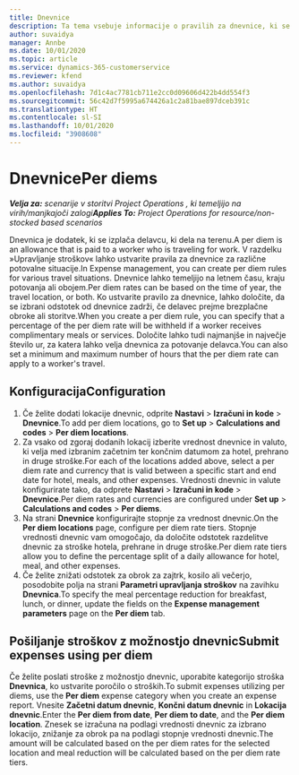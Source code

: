 ```yaml
---
title: Dnevnice
description: Ta tema vsebuje informacije o pravilih za dnevnice, ki se uporabljajo pri upravljanju stroškov.
author: suvaidya
manager: Annbe
ms.date: 10/01/2020
ms.topic: article
ms.service: dynamics-365-customerservice
ms.reviewer: kfend
ms.author: suvaidya
ms.openlocfilehash: 7d1c4ac7781cb711e2cc0d09606d422b4dd554f3
ms.sourcegitcommit: 56c42d7f5995a674426a1c2a81bae897dceb391c
ms.translationtype: HT
ms.contentlocale: sl-SI
ms.lasthandoff: 10/01/2020
ms.locfileid: "3908608"
---
```

# <a name="per-diems"></a><span data-ttu-id="6d856-103">Dnevnice</span><span class="sxs-lookup"><span data-stu-id="6d856-103">Per diems</span></span>

<span data-ttu-id="6d856-104">_**Velja za:** scenarije v storitvi Project Operations , ki temeljijo na virih/manjkajoči zalogi_</span><span class="sxs-lookup"><span data-stu-id="6d856-104">_**Applies To:** Project Operations for resource/non-stocked based scenarios_</span></span>


<span data-ttu-id="6d856-105">Dnevnica je dodatek, ki se izplača delavcu, ki dela na terenu.</span><span class="sxs-lookup"><span data-stu-id="6d856-105">A per diem is an allowance that is paid to a worker who is traveling for work.</span></span> <span data-ttu-id="6d856-106">V razdelku »Upravljanje stroškov« lahko ustvarite pravila za dnevnice za različne potovalne situacije.</span><span class="sxs-lookup"><span data-stu-id="6d856-106">In Expense management, you can create per diem rules for  various travel situations.</span></span> <span data-ttu-id="6d856-107">Dnevnice lahko temeljijo na letnem času, kraju potovanja ali obojem.</span><span class="sxs-lookup"><span data-stu-id="6d856-107">Per diem rates can be based on the time of year, the travel location, or both.</span></span> <span data-ttu-id="6d856-108">Ko ustvarite pravilo za dnevnice, lahko določite, da se izbrani odstotek od dnevnice zadrži, če delavec prejme brezplačne obroke ali storitve.</span><span class="sxs-lookup"><span data-stu-id="6d856-108">When you create a per diem  rule, you can specify that a percentage of the per diem rate will be withheld if a worker receives complimentary meals or services.</span></span> <span data-ttu-id="6d856-109">Določite lahko tudi najmanjše in največje število ur, za katera lahko velja dnevnica za potovanje delavca.</span><span class="sxs-lookup"><span data-stu-id="6d856-109">You can also set a minimum and maximum number of hours that the per diem rate can apply to a worker's travel.</span></span>

## <a name="configuration"></a><span data-ttu-id="6d856-110">Konfiguracija</span><span class="sxs-lookup"><span data-stu-id="6d856-110">Configuration</span></span> 

1. <span data-ttu-id="6d856-111">Če želite dodati lokacije dnevnic, odprite **Nastavi** > **Izračuni in kode** > **Dnevnice**.</span><span class="sxs-lookup"><span data-stu-id="6d856-111">To add per diem locations, go to **Set up** > **Calculations and codes** > **Per diem locations**.</span></span>
2. <span data-ttu-id="6d856-112">Za vsako od zgoraj dodanih lokacij izberite vrednost dnevnice in valuto, ki velja med izbranim začetnim ter končnim datumom za hotel, prehrano in druge stroške.</span><span class="sxs-lookup"><span data-stu-id="6d856-112">For each of the locations added above, select a per diem rate and currency that is valid between a specific start and end date for hotel, meals, and other expenses.</span></span> <span data-ttu-id="6d856-113">Vrednosti dnevnic in valute konfigurirate tako, da odprete **Nastavi** > **Izračuni in kode** > **Dnevnice**.</span><span class="sxs-lookup"><span data-stu-id="6d856-113">Per diem rates and currencies are configured under **Set up** > **Calculations and codes** > **Per diems**.</span></span>
3. <span data-ttu-id="6d856-114">Na strani **Dnevnice** konfigurirajte stopnje za vrednost dnevnic.</span><span class="sxs-lookup"><span data-stu-id="6d856-114">On the **Per diem locations** page, configure per diem rate tiers.</span></span> <span data-ttu-id="6d856-115">Stopnje vrednosti dnevnic vam omogočajo, da določite odstotek razdelitve dnevnic za stroške hotela, prehrane in druge stroške.</span><span class="sxs-lookup"><span data-stu-id="6d856-115">Per diem rate tiers allow you to define the percentage split of a daily allowance for hotel, meal, and other expenses.</span></span> 
4. <span data-ttu-id="6d856-116">Če želite znižati odstotek za obrok za zajtrk, kosilo ali večerjo, posodobite polja na strani **Parametri upravljanja stroškov** na zavihku **Dnevnica**.</span><span class="sxs-lookup"><span data-stu-id="6d856-116">To specify the meal percentage reduction for breakfast, lunch, or dinner, update the fields on the **Expense management parameters** page on the **Per diem** tab.</span></span> 
    
## <a name="submit-expenses-using-per-diem"></a><span data-ttu-id="6d856-117">Pošiljanje stroškov z možnostjo dnevnic</span><span class="sxs-lookup"><span data-stu-id="6d856-117">Submit expenses using per diem</span></span>
<span data-ttu-id="6d856-118">Če želite poslati stroške z možnostjo dnevnic, uporabite kategorijo stroška **Dnevnica**, ko ustvarite poročilo o stroških.</span><span class="sxs-lookup"><span data-stu-id="6d856-118">To submit expenses utilizing per diems, use the **Per diem** expense category when you create an expense report.</span></span> <span data-ttu-id="6d856-119">Vnesite **Začetni datum dnevnic**, **Končni datum dnevnic** in **Lokacija dnevnic**.</span><span class="sxs-lookup"><span data-stu-id="6d856-119">Enter the **Per diem from date**, **Per diem to date**,  and the **Per diem location**.</span></span> <span data-ttu-id="6d856-120">Znesek se izračuna na podlagi vrednosti dnevnic za izbrano lokacijo, znižanje za obrok pa na podlagi stopnje vrednosti dnevnic.</span><span class="sxs-lookup"><span data-stu-id="6d856-120">The amount will be calculated based on the per diem rates for the selected location and meal reduction will be calculated based on the per diem rate tiers.</span></span>
